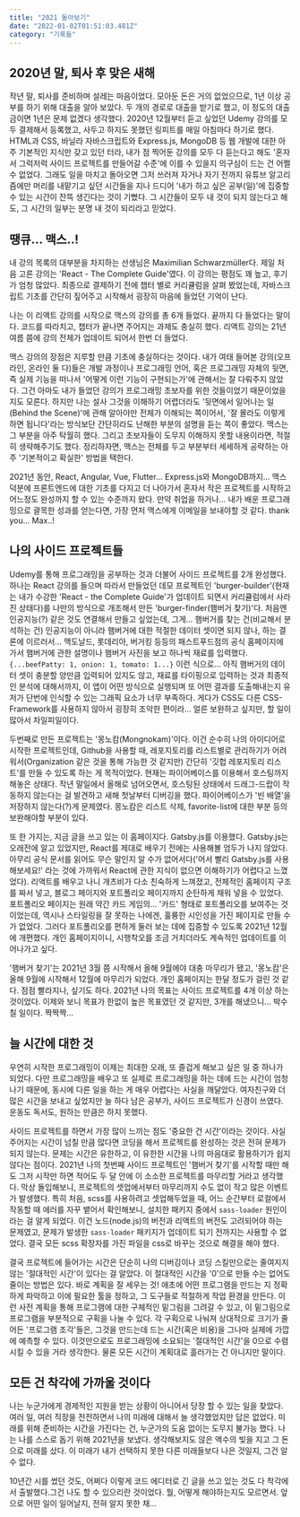 ```yaml
---
title: "2021 돌아보기"
date: "2022-01-02T01:51:03.481Z"
category: "기록들"
---
```


## 2020년 말, 퇴사 후 맞은 새해

작년 말, 퇴사를 준비하며 설레는 마음이었다. 모아둔 돈은 거의 없었으므로, 1년 이상 공부를 하기 위해 대출을 알아 보았다. 두 개의 경로로 대출을 받기로 했고, 이 정도의 대출금이면 1년은 문제 없겠다 생각했다. 2020년 12월부터 듣고 싶었던 Udemy 강의를 모두 결제해서 등록했고, 사두고 하지도 못했던 링피트를 매일 아침마다 하기로 했다. HTML과 CSS, 바닐라 자바스크립트와 Express.js, MongoDB 등 웹 개발에 대한 아주 기본적인 지식만 갖고 있던 터라, 내가 점 찍어둔 강의를 모두 다 듣는다고 해도 '혼자서 그럭저럭 사이드 프로젝트를 만들어갈 수준'에 이를 수 있을지 의구심이 드는 건 어쩔 수 없었다. 그래도 일을 마치고 돌아오면 그저 쓰러져 자거나 자기 전까지 유튜브 알고리즘에만 머리를 내맡기고 싶던 시간들을 지나 드디어 '내가 하고 싶은 공부(일)'에 집중할 수 있는 시간이 잔뜩 생긴다는 것이 기뻤다. 그 시간들이 모두 내 것이 되지 않는다고 해도, 그 시간의 일부는 분명 내 것이 되리라고 믿었다.

## 땡큐... 맥스..!

내 강의 목록의 대부분을 차지하는 선생님은 Maximilian Schwarzmüller다. 제일 처음 고른 강의는 'React - The Complete Guide'였다. 이 강의는 평점도 꽤 높고, 후기가 엄청 많았다. 최종으로 결제하기 전에 챕터 별로 커리큘럼을 살펴 봤었는데, 자바스크립트 기초를 간단히 짚어주고 시작해서 굉장히 마음에 들었던 기억이 난다.

나는 이 리액트 강의를 시작으로 맥스의 강의를 총 6개 들었다. 끝까지 다 들었다는 말이다. 코드를 따라치고, 챕터가 끝나면 주어지는 과제도 충실히 했다. 리액트 강의는 21년 여름 쯤에 강의 전체가 업데이트 되어서 한번 더 들었다.

맥스 강의의 장점은 지루할 만큼 기초에 충실하다는 것이다. 내가 여태 들어본 강의(오프라인, 온라인 둘 다)들은 개발 과정이나 프로그래밍 언어, 혹은 프로그래밍 자체의 뒷면, 즉 실제 기능을 떠나서 '어떻게 이런 기능이 구현되는가'에 관해서는 잘 다뤄주지 않았다. 그건 아마도 내가 들었던 강의가 프로그래밍 초보자를 위한 것들이었기 때문이었을지도 모른다. 하지만 나는 설사 그것을 이해하기 어렵더라도 '뒷면에서 일어나는 일(Behind the Scene)'에 관해 알아야만 전체가 이해되는 쪽이어서, '잘 몰라도 이렇게 하면 됩니다'라는 방식보단 간단히라도 난해한 부분의 설명을 듣는 쪽이 좋았다. 맥스는 그 부분을 아주 탁월히 했다. 그리고 초보자들이 도무지 이해하지 못할 내용이라면, 적절히 생략해주기도 했다. 정리하자면, 맥스는 전체를 두고 부분부터 세세하게 공략하는 아주 '기본적이고 확실한' 방법을 택한다.

2021년 동안, React, Angular, Vue, Flutter... Express.js와 MongoDB까지... 맥스 덕분에 프론트엔드에 대한 기초를 다지고 더 나아가서 혼자서 작은 프로젝트를 시작하고 어느정도 완성까지 할 수 있는 수준까지 왔다. 만약 취업을 하거나... 내가 배운 프로그래밍으로 괄목한 성과를 얻는다면, 가장 먼저 맥스에게 이메일을 보내야할 것 같다. thank you... Max..!

## 나의 사이드 프로젝트들

Udemy를 통해 프로그래밍을 공부하는 것과 더불어 사이드 프로젝트를 2개 완성했다. 하나는 React 강의를 들으며 따라서 만들었던 데모 프로젝트인 'burger-builder'(현재는 내가 수강한 'React - the Complete Guide'가 업데이트 되면서 커리큘럼에서 사라진 상태다)를 나만의 방식으로 개조해서 만든 'burger-finder(햄버거 찾기)'다. 처음엔 인공지능(?) 같은 것도 연결해서 만들고 싶었는데, 그게... 햄버거를 찾는 건(비교해서 분석하는 건) 인공지능이 아니라 햄버거에 대한 적절한 데이터 셋이면 되지 않나, 하는 결론에 이르러서... 맥도날드, 롯데리아, 버거킹 등등의 패스트푸드점의 공식 홈페이지에 가서 햄버거에 관한 설명이나 햄버거 사진을 보고 하나씩 재료를 입력했다. `{...beefPatty: 1, onion: 1, tomato: 1...}` 이런 식으로... 아직 햄버거의 데이터 셋이 충분할 양만큼 입력되어 있지도 않고, 재료를 타이핑으로 입력하는 것과 최종적인 분석에 대해서까지, 이 앱이 어떤 방식으로 실행되며 또 어떤 결과를 도출해내는지 유저가 단번에 인식할 수 있는 그래픽 요소가 너무 부족하다. 게다가 CSS도 다른 CSS-Framework를 사용하지 않아서 굉장히 조악한 편이라... 얼른 보완하고 싶지만, 할 일이 많아서 차일피일이다.

두번째로 만든 프로젝트는 '몽노캄(Mongnokam)'이다. 이건 순수히 나의 아이디어로 시작한 프로젝트인데, Github을 사용할 때, 레포지토리를 리스트별로 관리하기가 어려워서(Organization 같은 것을 통해 가능한 것 같지만) 간단히 '깃헙 레포지토리 리스트'를 만들 수 있도록 하는 게 목적이었다. 현재는 파이어베이스를 이용해서 호스팅까지 해놓은 상태다. 작년 말일에서 올해로 넘어오면서, 호스팅된 상태에서 드래그-드랍이 작동하지 않는다는 걸 발견하고 새해 첫날부터 디버깅을 했다. 파이어베이스가 '빈 배열'을 저장하지 않는다(?)게 문제였다. 몽노캄은 리스트 삭제, favorite-list에 대한 부분 등의 보완해야할 부분이 있다.

또 한 가지는, 지금 글을 쓰고 있는 이 홈페이지다. Gatsby.js를 이용했다. Gatsby.js는 오래전에 알고 있었지만, React를 제대로 배우기 전에는 사용해볼 엄두가 나지 않았다. 아무리 공식 문서를 읽어도 무슨 말인지 알 수가 없어서다('어서 빨리 Gatsby.js를 사용해보세요!' 라는 것에 가까워서 React에 관한 지식이 없으면 이해하기가 어렵다고 느꼈었다). 리액트를 배우고 나니 개츠비가 다소 친숙하게 느껴졌고, 전체적인 홈페이지 구조를 짜서 넣고, 블로그 페이지와 포트폴리오 페이지까지 순탄하게 채워 넣을 수 있었다. 포트폴리오 페이지는 원래 약간 카드 게임의... '카드' 형태로 포트폴리오를 보여주는 것이었는데, 역시나 스타일링을 잘 못하는 나에겐, 훌륭한 시인성을 가진 페이지로 만들 수가 없었다. 그러다 포트폴리오를 편하게 둘러 보는 데에 집중할 수 있도록 2021년 12월에 개편했다. 개인 홈페이지이니, 시행착오를 조금 거치더라도 계속적인 업데이트를 이어나가고 싶다.

'햄버거 찾기'는 2021년 3월 쯤 시작해서 올해 9월에야 대충 마무리가 됐고, '몽노캄'은 올해 9월에 시작해서 12월에 마무리가 되었다. 개인 홈페이지는 한달 정도가 걸린 것 같다. 점점 빨라지나, 싶기도 하다. 2021년 나의 목표는 사이드 프로젝트를 4개 이상 하는 것이었다. 이제와 보니 목표가 한없이 높은 목표였던 것 같지만, 3개를 해냈으니... 박수칠 일이다. 짝짝짝...

## 늘 시간에 대한 것

우연히 시작한 프로그래밍이 이제는 최대한 오래, 또 즐겁게 해보고 싶은 일 중 하나가 되었다. 다만 프로그래밍을 배우고 또 실제로 프로그래밍을 하는 데에 드는 시간이 엄청나기 때문에, 동시에 다른 일을 하는 게 매우 어렵다는 사실을 깨달았다. 여자친구와 더 많은 시간을 보내고 싶었지만 늘 하다 남은 공부가, 사이드 프로젝트가 신경이 쓰였다. 운동도 독서도, 원하는 만큼은 하지 못했다.

사이드 프로젝트를 하면서 가장 많이 느끼는 점도 '중요한 건 시간'이라는 것이다. 사실 주어지는 시간이 넘칠 만큼 많다면 코딩을 해서 프로젝트를 완성하는 것은 전혀 문제가 되지 않는다. 문제는 시간은 유한하고, 이 유한한 시간을 나의 마음대로 활용하기가 쉽지 않다는 점이다. 2021년 나의 첫번째 사이드 프로젝트인 '햄버거 찾기'를 시작할 때만 해도 그저 시작만 하면 적어도 두 달 안에 이 소소한 프로젝트를 마무리할 거라고 생각했다. 막상 돌입해보니, 프로젝트의 셋업에서부터 마무리까지 수도 없이 작고 많은 이벤트가 발생했다. 특히 처음, scss를 사용하려고 셋업해두었을 때, 어느 순간부터 로컬에서 작동할 때 에러를 자꾸 뱉어서 확인해보니, 설치한 패키지 중에서 `sass-loader` 원인이라는 걸 알게 되었다. 이건 노드(node.js)의 버전과 리액트의 버전도 고려되어야 하는 문제였고, 문제가 발생한 `sass-loader` 패키지가 업데이트 되기 전까지는 사용할 수 없었다. 결국 모든 scss 확장자를 가진 파일을 css로 바꾸는 것으로 해결을 해야 했다.

결국 프로젝트에 들어가는 시간은 단순히 나의 디버깅이나 코딩 스킬만으로는 줄여지지 않는 '절대적인 시간'이 있다는 걸 알았다. 이 절대적인 시간을 '0'으로 만들 수는 없어도 줄이는 방법은 있다. 바로 계획을 잘 세우는 것! 애초에 어떤 프로그램을 만드는 지 정확하게 파악하고 이에 필요한 툴을 정하고, 그 도구들로 적절하게 작업 환경을 만든다. 이런 사전 계획을 통해 프로그램에 대한 구체적인 밑그림을 그려갈 수 있고, 이 밑그림으로 프로그램을 부분적으로 구획을 나눌 수 있다. 각 구획으로 나눠져 상대적으로 크기가 줄어든 '프로그램 조각'들은, 그것을 만드는데 드는 시간(혹은 비용)을 그나마 실제에 가깝에 예측할 수 있다. 이것만으로도 프로그래밍에 소요되는 '절대적인 시간'을 0으로 수렴시킬 수 있을 거라 생각한다. 물론 모든 시간이 계획대로 흘러가는 건 아니지만 말이다.

## 모든 건 착각에 가까울 것이다

나는 누군가에게 경제적인 지원을 받는 상황이 아니어서 당장 할 수 있는 일을 찾았다. 여러 일, 여러 직장을 전전하면서 나의 미래에 대해서 늘 생각했었지만 답은 없었다. 미래를 위해 준비하는 시간을 가진다는 건, 누군가의 도움 없이는 도무지 불가능 했다. 나는 나를 스스로 돕기 위해 2021년을 보냈다. 생각해보지도 않은 액수의 빚을 지고 그 돈으로 미래를 샀다. 이 미래가 내가 선택하지 못한 다른 미래들보다 나은 것일지, 그건 알 수 없다.

10년간 시를 썼던 것도, 어쩌다 이렇게 코드 에디터로 긴 글을 쓰고 있는 것도 다 착각에서 출발했다.그건 나도 할 수 있으리란 것이었다. 뭘, 어떻게 해야하는지도 모르면서. 앞으로 어떤 일이 일어날지, 전혀 알지 못한 채...